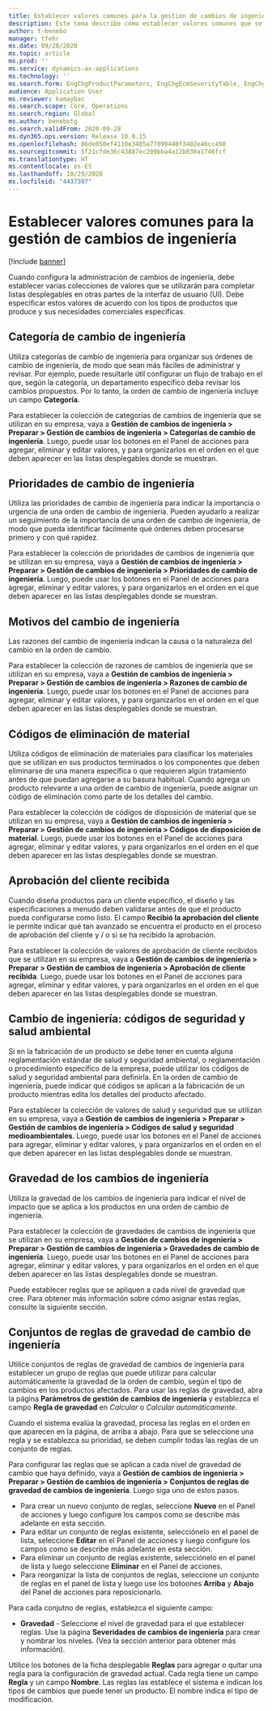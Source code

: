 ```yaml
---
title: Establecer valores comunes para la gestión de cambios de ingeniería
description: Este tema describe cómo establecer valores comunes que se utilizan para los parámetros en varias partes de la gestión de cambios de ingeniería.
author: t-benebo
manager: tfehr
ms.date: 09/28/2020
ms.topic: article
ms.prod: ''
ms.service: dynamics-ax-applications
ms.technology: ''
ms.search.form: EngChgProductParameters, EngChgEcmSeverityTable, EngChgEcmSeverityRuleSet, EngChgEcmSeverityLookup,EngChgEcmSeverityChart,EngChgEcmRequestSeverityChart,EngChgEcmPriorityTable, EngChgEcmPriorityLookup, EngChgEcmPriorityChart, EngChgEcmMaterialDisposition, EngChgEcmEH
audience: Application User
ms.reviewer: kamaybac
ms.search.scope: Core, Operations
ms.search.region: Global
ms.author: benebotg
ms.search.validFrom: 2020-09-28
ms.dyn365.ops.version: Release 10.0.15
ms.openlocfilehash: 86de050ef4110e3485a77099440f3402e46cc498
ms.sourcegitcommit: 5f21cfde36c43887ec209bba4a12b830a1746fcf
ms.translationtype: HT
ms.contentlocale: es-ES
ms.lasthandoff: 10/29/2020
ms.locfileid: "4437307"
---
```

# <a name="establish-common-values-for-engineering-change-management"></a>Establecer valores comunes para la gestión de cambios de ingeniería

[!include [banner](../includes/banner.md)]

Cuando configura la administración de cambios de ingeniería, debe establecer varias colecciones de valores que se utilizarán para completar listas desplegables en otras partes de la interfaz de usuario (UI). Debe especificar estos valores de acuerdo con los tipos de productos que produce y sus necesidades comerciales específicas.

## <a name="engineering-change-categories"></a>Categoría de cambio de ingeniería

Utiliza categorías de cambio de ingeniería para organizar sus órdenes de cambio de ingeniería, de modo que sean más fáciles de administrar y revisar. Por ejemplo, puede resultarle útil configurar un flujo de trabajo en el que, según la categoría, un departamento específico deba revisar los cambios propuestos. Por lo tanto, la orden de cambio de ingeniería incluye un campo **Categoría**.

Para establecer la colección de categorías de cambios de ingeniería que se utilizan en su empresa, vaya a **Gestión de cambios de ingeniería \> Preparar \> Gestión de cambios de ingeniería \> Categorías de cambio de ingeniería**. Luego, puede usar los botones en el Panel de acciones para agregar, eliminar y editar valores, y para organizarlos en el orden en el que deben aparecer en las listas desplegables donde se muestran.

## <a name="engineering-change-priorities"></a>Prioridades de cambio de ingeniería

Utiliza las prioridades de cambio de ingeniería para indicar la importancia o urgencia de una orden de cambio de ingeniería. Pueden ayudarlo a realizar un seguimiento de la importancia de una orden de cambio de ingeniería, de modo que pueda identificar fácilmente qué órdenes deben procesarse primero y con qué rapidez.

Para establecer la colección de prioridades de cambios de ingeniería que se utilizan en su empresa, vaya a **Gestión de cambios de ingeniería \> Preparar \> Gestión de cambios de ingeniería \> Prioridades de cambio de ingeniería**. Luego, puede usar los botones en el Panel de acciones para agregar, eliminar y editar valores, y para organizarlos en el orden en el que deben aparecer en las listas desplegables donde se muestran.

## <a name="engineering-change-reasons"></a>Motivos del cambio de ingeniería

Las razones del cambio de ingeniería indican la causa o la naturaleza del cambio en la orden de cambio.

Para establecer la colección de razones de cambios de ingeniería que se utilizan en su empresa, vaya a **Gestión de cambios de ingeniería \> Preparar \> Gestión de cambios de ingeniería \> Razones de cambio de ingeniería**. Luego, puede usar los botones en el Panel de acciones para agregar, eliminar y editar valores, y para organizarlos en el orden en el que deben aparecer en las listas desplegables donde se muestran.

## <a name="material-disposal-codes"></a>Códigos de eliminación de material

Utiliza códigos de eliminación de materiales para clasificar los materiales que se utilizan en sus productos terminados o los componentes que deben eliminarse de una manera específica o que requieren algún tratamiento antes de que puedan agregarse a su basura habitual. Cuando agrega un producto relevante a una orden de cambio de ingeniería, puede asignar un código de eliminación como parte de los detalles del cambio.

Para establecer la colección de códigos de disposición de material que se utilizan en su empresa, vaya a **Gestión de cambios de ingeniería \> Preparar \> Gestión de cambios de ingeniería \> Códigos de disposición de material**. Luego, puede usar los botones en el Panel de acciones para agregar, eliminar y editar valores, y para organizarlos en el orden en el que deben aparecer en las listas desplegables donde se muestran.

## <a name="received-customer-approval"></a>Aprobación del cliente recibida

Cuando diseña productos para un cliente específico, el diseño y las especificaciones a menudo deben validarse antes de que el producto pueda configurarse como listo. El campo **Recibió la aprobación del cliente** le permite indicar qué tan avanzado se encuentra el producto en el proceso de aprobación del cliente y / o si se ha recibido la aprobación.

Para establecer la colección de valores de aprobación de cliente recibidos que se utilizan en su empresa, vaya a **Gestión de cambios de ingeniería \> Preparar \> Gestión de cambios de ingeniería \> Aprobación de cliente recibida**. Luego, puede usar los botones en el Panel de acciones para agregar, eliminar y editar valores, y para organizarlos en el orden en el que deben aparecer en las listas desplegables donde se muestran.

## <a name="engineering-change--environmental-health-and-safety-codes"></a>Cambio de ingeniería: códigos de seguridad y salud ambiental

Si en la fabricación de un producto se debe tener en cuenta alguna reglamentación estándar de salud y seguridad ambiental, o reglamentación o procedimiento específico de la empresa, puede utilizar los códigos de salud y seguridad ambiental para definirla. En la orden de cambio de ingeniería, puede indicar qué códigos se aplican a la fabricación de un producto mientras edita los detalles del producto afectado.

Para establecer la colección de valores de salud y seguridad que se utilizan en su empresa, vaya a **Gestión de cambios de ingeniería \> Preparar \> Gestión de cambios de ingeniería \> Códigos de salud y seguridad medioambientales**. Luego, puede usar los botones en el Panel de acciones para agregar, eliminar y editar valores, y para organizarlos en el orden en el que deben aparecer en las listas desplegables donde se muestran.

## <a name="engineering-change-severities"></a>Gravedad de los cambios de ingeniería

Utiliza la gravedad de los cambios de ingeniería para indicar el nivel de impacto que se aplica a los productos en una orden de cambio de ingeniería.

Para establecer la colección de gravedades de cambios de ingeniería que se utilizan en su empresa, vaya a **Gestión de cambios de ingeniería \> Preparar \> Gestión de cambios de ingeniería \> Gravedades de cambio de ingeniería**. Luego, puede usar los botones en el Panel de acciones para agregar, eliminar y editar valores, y para organizarlos en el orden en el que deben aparecer en las listas desplegables donde se muestran.

Puede establecer reglas que se apliquen a cada nivel de gravedad que cree. Para obtener más información sobre cómo asignar estas reglas, consulte la siguiente sección.

## <a name="engineering-change-severity-rule-sets"></a>Conjuntos de reglas de gravedad de cambio de ingeniería

Utilice conjuntos de reglas de gravedad de cambios de ingeniería para establecer un grupo de reglas que puede utilizar para calcular automáticamente la gravedad de la orden de cambio, según el tipo de cambios en los productos afectados. Para usar las reglas de gravedad, abra la página **Parámetros de gestión de cambios de ingeniería** y establezca el campo **Regla de gravedad** en *Calcular* o *Calcular automáticamente*.

Cuando el sistema evalúa la gravedad, procesa las reglas en el orden en que aparecen en la página, de arriba a abajo. Para que se seleccione una regla y se establezca su prioridad, se deben cumplir todas las reglas de un conjunto de reglas.

Para configurar las reglas que se aplican a cada nivel de gravedad de cambio que haya definido, vaya a **Gestión de cambios de ingeniería \> Preparar \> Gestión de cambios de ingeniería \> Conjuntos de reglas de gravedad de cambios de ingeniería**. Luego siga uno de estos pasos.

- Para crear un nuevo conjunto de reglas, seleccione **Nuevo** en el Panel de acciones y luego configure los campos como se describe más adelante en esta sección.
- Para editar un conjunto de reglas existente, selecciónelo en el panel de lista, seleccione **Editar** en el Panel de acciones y luego configure los campos como se describe más adelante en esta sección.
- Para eliminar un conjunto de reglas existente, selecciónelo en el panel de lista y luego seleccione **Eliminar** en el Panel de acciones.
- Para reorganizar la lista de conjuntos de reglas, seleccione un conjunto de reglas en el panel de lista y luego use los botoones **Arriba** y **Abajo** del Panel de acciones para reposicionarlo.

Para cada conjutno de reglas, establezca el siguiente campo:

- **Gravedad** - Seleccione el nivel de gravedad para el que establecer reglas. Use la página **Severidades de cambios de ingeniería** para crear y nombrar los niveles. (Vea la sección anterior para obtener más información).

Utilice los botones de la ficha desplegable **Reglas** para agregar o quitar una regla para la configuración de gravedad actual. Cada regla tiene un campo **Regla** y un campo **Nombre**. Las reglas las establece el sistema e indican los tipos de cambios que puede tener un producto. El nombre indica el tipo de modificación.
